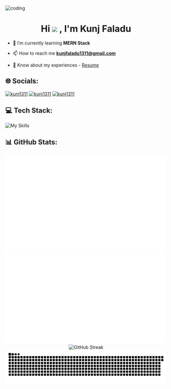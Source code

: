 <img align="center" alt="coding" src="https://github.com/KUNJ1311/KUNJ1311/assets/74526794/9863f732-dd1d-456b-94a7-5409e07c9792">

<h1 align="center">Hi <img src="https://media.giphy.com/media/hvRJCLFzcasrR4ia7z/giphy.gif" width="30px"/> , I'm Kunj Faladu</h1>

- 🌱 I’m currently learning **MERN Stack**

[//]: # (- 👨‍💻 All of my projects are available at [coming soon.....])

- 📫 How to reach me **kunjfaladu1311@gmail.com**

- 📄 Know about my experiences - [Resume](https://drive.google.com/file/d/1EuRi2_PPkYyo0vBeu86wMd_uIOUWDVGH/view?usp=sharing)


## 🌐 Socials:
<p align="left">
<a href="https://www.linkedin.com/in/kunj-faladu" target="blank"><img align="center" src="https://raw.githubusercontent.com/rahuldkjain/github-profile-readme-generator/master/src/images/icons/Social/linked-in-alt.svg" alt="kunj1311" height="30" width="40" /></a>
<a href="https://leetcode.com/kunj1311" target="blank"><img align="center" src="https://raw.githubusercontent.com/rahuldkjain/github-profile-readme-generator/master/src/images/icons/Social/leet-code.svg" alt="kunj1311" height="30" width="40" /></a>
<a href="https://www.hackerrank.com/profile/kunjfaladu1311" target="blank"><img align="center" src="https://raw.githubusercontent.com/rahuldkjain/github-profile-readme-generator/master/src/images/icons/Social/hackerrank.svg" alt="kunj1311" height="30" width="40" /></a>
</p>

## 💻 Tech Stack:
![My Skills](https://skillicons.dev/icons?i=react,nextjs,js,java,redux,nodejs,express,mongodb,mysql,bootstrap,tailwind,azure,firebase,docker,rabbitmq,redis,prisma,sass,html,css,python,git,linux)

## 📊 GitHub Stats:
<div align="center">
  <img alt="Contributions" src="https://github.com/KUNJ1311/KUNJ1311/blob/output/generated/overview.svg" >
  <img src ="https://github.com/KUNJ1311/KUNJ1311/blob/output/generated/languages.svg" >
</div>
<div align="center">
  <img src="https://streak-stats.demolab.com?user=KUNJ1311&theme=dracula&hide_border=true" alt="GitHub Streak" >
</div>

<div align="center">
  <img src="https://github.com/KUNJ1311/KUNJ1311/blob/snake/github-contribution-grid-snake-dark.svg">
</div>
